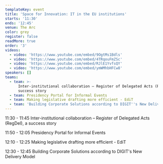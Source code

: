 ```yaml
---
templateKey: event
title: 'Space for Innovation: IT in the EU institutions'
starts: '11:30'
ends: '12:45'
venue: The Arc
color: grey
register: false
readMore: true
order: '3'
videos:
  - video: 'https://www.youtube.com/embed/9OgtMs1Bdls'
  - video: 'https://www.youtube.com/embed/4TRqouFmZSc'
  - video: 'https://www.youtube.com/embed/RJlE1YvfsQY'
  - video: 'https://www.youtube.com/embed/ymWMhbHFCw8'
speakers: []
teams:
  - team: >-
      Inter-institutional collaboration – Register of Delegated Acts (RegDel), a
      success story
  - team: Presidency Portal for Informal Events
  - team: Making legislative drafting more efficient - EdiT
  - team: 'Building Corporate Solutions according to DIGIT''s New Delivery Model '
---
```


11:30 - 11:45 Inter-institutional collaboration – Register of Delegated Acts (RegDel), a success story

11:50 - 12:05 Presidency Portal for Informal Events

12:10 - 12:25 Making legislative drafting more efficient - EdiT

12:30 - 12:45 Building Corporate Solutions according to DIGIT's New Delivery Model
